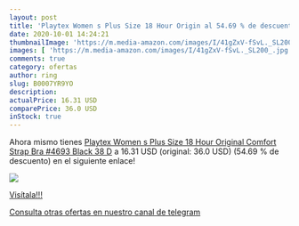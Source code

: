 ```yaml
---
layout: post
title: 'Playtex Women s Plus Size 18 Hour Origin al 54.69 % de descuento'
date: 2020-10-01 14:24:21
thumbnailImage: 'https://m.media-amazon.com/images/I/41gZxV-fSvL._SL200_.jpg'
images: [ 'https://m.media-amazon.com/images/I/41gZxV-fSvL._SL200_.jpg' ]
comments: true
category: ofertas
author: ring
slug: B0007YR9YO
description:
actualPrice: 16.31 USD
comparePrice: 36.0 USD
inStock: true
---
```


Ahora mismo tienes [Playtex Women s Plus Size 18 Hour Original Comfort Strap Bra #4693  Black  38 D](https://www.amazon.com/dp/B0007YR9YO/?tag=redken08-20) a 16.31 USD (original: 36.0 USD) (54.69 %  de descuento) en el siguiente enlace!

[![](https://m.media-amazon.com/images/I/41gZxV-fSvL._SL200_.jpg)](https://www.amazon.com/dp/B0007YR9YO/?tag=redken08-20)

[Visítala!!!](https://www.amazon.com/dp/B0007YR9YO/?tag=redken08-20)

[Consulta otras ofertas en nuestro canal de telegram](https://t.me/s/ofertas25)
